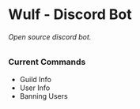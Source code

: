 # Wulf - Discord Bot
###### Open source discord bot.

### Current Commands
* Guild Info
* User Info
* Banning Users

